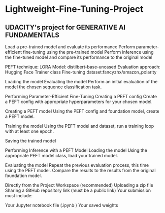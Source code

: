 # Lightweight-Fine-Tuning-Project

## UDACITY's project for GENERATIVE AI FUNDAMENTALS

Load a pre-trained model and evaluate its performance
Perform parameter-efficient fine-tuning using the pre-trained model
Perform inference using the fine-tuned model and compare its performance to the original model

PEFT technique: LORA
Model: distilbert-base-uncased
Evaluation approach: Hugging Face Trainer class
Fine-tuning dataset:fancyzhx/amazon_polarity

Loading the model
Evaluating the model
  Perform an initial evaluation of the model the chosen sequence classification task. 

Performing Parameter-Efficient Fine-Tuning
  Creating a PEFT config
  Create a PEFT config with appropriate hyperparameters for your chosen model.

Creating a PEFT model
  Using the PEFT config and foundation model, create a PEFT model.

Training the model
  Using the PEFT model and dataset, run a training loop with at least one epoch.

Saving the trained model

Performing Inference with a PEFT Model
  Loading the model
  Using the appropriate PEFT model class, load your trained model.

Evaluating the model
  Repeat the previous evaluation process, this time using the PEFT model. Compare the results to the results from the original foundation model.


Directly from the Project Workspace (recommended)
Uploading a zip file
Sharing a GitHub repository link (must be a public link)
Your submission must include:

Your Jupyter notebook file (.ipynb )
Your saved weights
